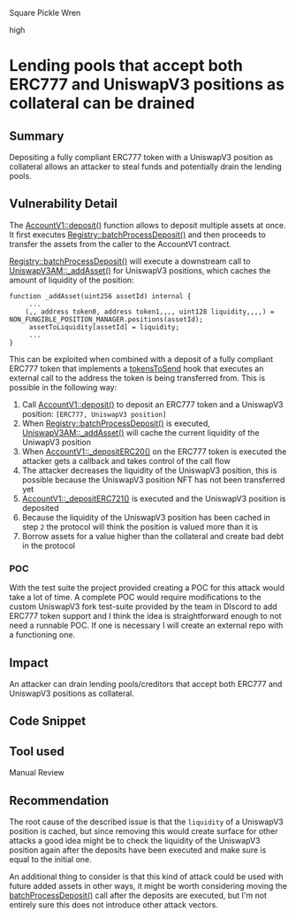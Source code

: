 Square Pickle Wren

high

# Lending pools that accept both ERC777 and UniswapV3 positions as collateral can be drained

## Summary
Depositing a fully compliant ERC777 token with a UniswapV3 position as collateral allows an attacker to steal funds and potentially drain the lending pools.

## Vulnerability Detail
The [AccountV1::deposit()](https://github.com/sherlock-audit/2023-12-arcadia/blob/main/accounts-v2/src/accounts/AccountV1.sol#L818) function allows to deposit multiple assets at once. It first executes [Registry::batchProcessDeposit()](https://github.com/sherlock-audit/2023-12-arcadia/blob/main/accounts-v2/src/Registry.sol#L427) and then proceeds to transfer the assets from the caller to the AccountV1 contract. 

[Registry::batchProcessDeposit()](https://github.com/sherlock-audit/2023-12-arcadia/blob/main/accounts-v2/src/Registry.sol#L427) will execute a downstream call to [UniswapV3AM::_addAsset()](https://github.com/sherlock-audit/2023-12-arcadia/blob/main/accounts-v2/src/asset-modules/UniswapV3/UniswapV3AM.sol#L94) for UniswapV3 positions, which caches the amount of liquidity of the position:
```solidity
function _addAsset(uint256 assetId) internal {
     ...
    (,, address token0, address token1,,,, uint128 liquidity,,,,) = NON_FUNGIBLE_POSITION_MANAGER.positions(assetId);
     assetToLiquidity[assetId] = liquidity;
     ...
}
```

This can be exploited when combined with a deposit of a fully compliant ERC777 token that implements a [tokensToSend](https://eips.ethereum.org/EIPS/eip-777#hooks) hook that executes an external call to the address the token is being transferred from. This is possible in the following way:

1. Call [AccountV1::deposit()](https://github.com/sherlock-audit/2023-12-arcadia/blob/main/accounts-v2/src/accounts/AccountV1.sol#L818) to deposit an ERC777 token and a UniswapV3 position: `[ERC777, UniswapV3 position]`
2. When [Registry::batchProcessDeposit()](https://github.com/sherlock-audit/2023-12-arcadia/blob/main/accounts-v2/src/Registry.sol#L427) is executed, [UniswapV3AM::_addAsset()](https://github.com/sherlock-audit/2023-12-arcadia/blob/main/accounts-v2/src/asset-modules/UniswapV3/UniswapV3AM.sol#L94) will cache the current liquidity of the UniwapV3 position
3. When [AccountV1::_depositERC20()](https://github.com/sherlock-audit/2023-12-arcadia/blob/main/accounts-v2/src/accounts/AccountV1.sol#L852) on the ERC777 token is executed the attacker gets a callback and takes control of the call flow
4. The attacker decreases the liquidity of the UniswapV3 position, this is possible because the UniswapV3 position NFT has not been transferred yet
5. [AccountV1::_depositERC721()](https://github.com/sherlock-audit/2023-12-arcadia/blob/main/accounts-v2/src/accounts/AccountV1.sol#L855) is executed and the UniswapV3 position is deposited
6. Because the liquidity of the UniswapV3 position has been cached in step `2` the protocol will think the position is valued more than it is
7. Borrow assets for a value higher than the collateral and create bad debt in the protocol

### POC
With the test suite the project provided creating a POC for this attack would take a lot of time. A complete POC would require modifications to the custom UniswapV3 fork test-suite provided by the team in DIscord to add ERC777 token support and I think the idea is straightforward enough to not need a runnable POC. If one is necessary I will create an external repo with a functioning one.
 
## Impact
An attacker can drain lending pools/creditors that accept both ERC777 and UniswapV3 positions as collateral.

## Code Snippet

## Tool used

Manual Review

## Recommendation
The root cause of the described issue is that the `liquidity` of a UniswapV3 position is cached, but since removing this would create surface for other attacks a good idea might be to check the liquidity of the UniswapV3 position again after the deposits have been executed and make sure is equal to the initial one. 

An additional thing to consider is that this kind of attack could be used with future added assets in other ways, it might be worth considering moving the [batchProcessDeposit()](https://github.com/sherlock-audit/2023-12-arcadia/blob/main/accounts-v2/src/Registry.sol#L427) call after the deposits are executed, but I'm not entirely sure this does not introduce other attack vectors.